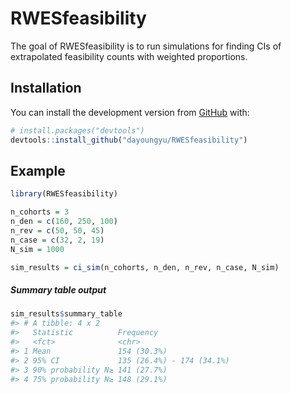 
<!-- README.md is generated from README.Rmd. Please edit that file -->

# RWESfeasibility

The goal of RWESfeasibility is to run simulations for finding CIs of
extrapolated feasibility counts with weighted proportions.

## Installation

You can install the development version from
[GitHub](https://github.com/) with:

``` r
# install.packages("devtools")
devtools::install_github("dayoungyu/RWESfeasibility")
```

## Example

``` r
library(RWESfeasibility)

n_cohorts = 3
n_den = c(160, 250, 100)
n_rev = c(50, 50, 45)
n_case = c(32, 2, 19)
N_sim = 1000

sim_results = ci_sim(n_cohorts, n_den, n_rev, n_case, N_sim)
```

##### Summary table output

``` r
sim_results$summary_table
#> # A tibble: 4 x 2
#>   Statistic          Frequency                
#>   <fct>              <chr>                    
#> 1 Mean               154 (30.3%)              
#> 2 95% CI             135 (26.4%) - 174 (34.1%)
#> 3 90% probability N≥ 141 (27.7%)              
#> 4 75% probability N≥ 148 (29.1%)
```
